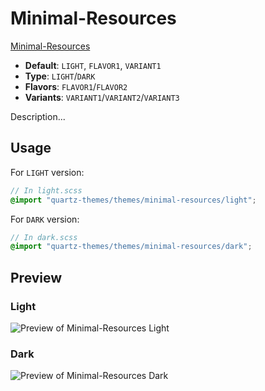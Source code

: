 # Minimal-Resources

[Minimal-Resources](https://github.com/jonsnow231)

- **Default**: `LIGHT`, `FLAVOR1`, `VARIANT1`
- **Type**: `LIGHT`/`DARK`
- **Flavors**: `FLAVOR1`/`FLAVOR2`
- **Variants**: `VARIANT1`/`VARIANT2`/`VARIANT3`

Description...

## Usage

For `LIGHT` version:

```scss
// In light.scss
@import "quartz-themes/themes/minimal-resources/light";
```

For `DARK` version:

```scss
// In dark.scss
@import "quartz-themes/themes/minimal-resources/dark";
```

## Preview

### Light

![Preview of Minimal-Resources Light](preview-light.png)

### Dark

![Preview of Minimal-Resources Dark](preview-dark.png)
